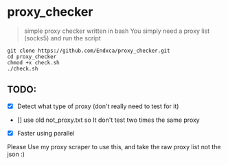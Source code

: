 # proxy_checker
> simple proxy checker written in bash
> You simply need a proxy list (socks5) and run the script
```
git clone https://github.com/Endxca/proxy_checker.git
cd proxy_checker
chmod +x check.sh
./check.sh
```
## TODO:
- [X] Detect what type of proxy (don't really need to test for it)
- [] use old not_proxy.txt so It don't test two times the same proxy
- [X] Faster using parallel


Please Use my proxy scraper to use this, and take the raw proxy list not the json :)
